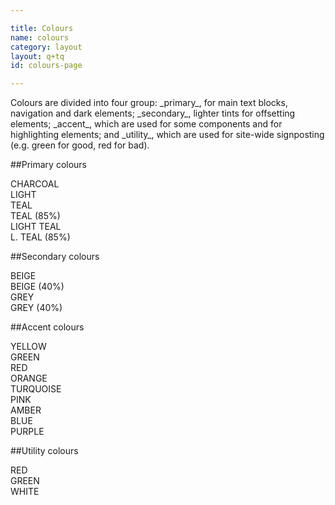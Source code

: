 ```yaml
---

title: Colours
name: colours
category: layout
layout: q+tq
id: colours-page

---
```


<div class="lead"><p>Colours are divided into four group: _primary_, for main text blocks, navigation and dark elements; _secondary_, lighter tints for offsetting elements; _accent_, which are used for some components and for highlighting elements; and _utility_, which are used for site-wide signposting (e.g. green for good, red for bad).</p></div>

##Primary colours

<div class="c-swatch c-swatch--charcoal">CHARCOAL</div>
<div class="c-swatch c-swatch--light">LIGHT</div>
<div class="c-swatch c-swatch--teal">TEAL</div>
<div class="c-swatch c-swatch--teal-85">TEAL (85%)</div>
<div class="c-swatch c-swatch--light-teal">LIGHT TEAL</div>
<div class="c-swatch c-swatch--light-teal-85">L. TEAL (85%)</div>

##Secondary colours

<div class="c-swatch c-swatch--beige">BEIGE</div>
<div class="c-swatch c-swatch--beige-40">BEIGE (40%)</div>
<div class="c-swatch c-swatch--grey">GREY</div>
<div class="c-swatch c-swatch--grey-40">GREY (40%)</div>

##Accent colours

<div class="c-swatch c-swatch--yellow">YELLOW</div>
<div class="c-swatch c-swatch--green">GREEN</div>
<div class="c-swatch c-swatch--red">RED</div>
<div class="c-swatch c-swatch--orange">ORANGE</div>
<div class="c-swatch c-swatch--turquoise">TURQUOISE</div>
<div class="c-swatch c-swatch--pink">PINK</div>
<div class="c-swatch c-swatch--amber">AMBER</div>
<div class="c-swatch c-swatch--blue">BLUE</div>
<div class="c-swatch c-swatch--purple">PURPLE</div>

##Utility colours

<div class="c-swatch c-swatch--u-red">RED</div>
<div class="c-swatch c-swatch--u-green">GREEN</div>
<div class="c-swatch c-swatch--u-white">WHITE</div>
